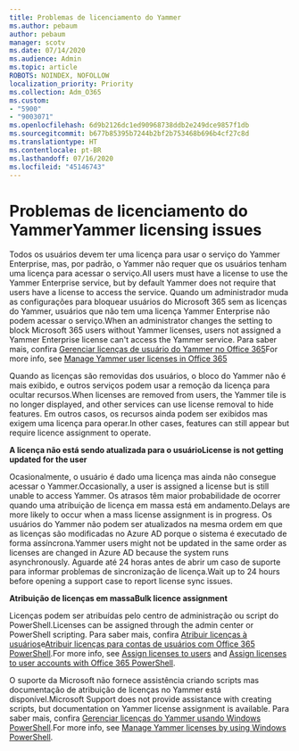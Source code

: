 ```yaml
---
title: Problemas de licenciamento do Yammer
ms.author: pebaum
author: pebaum
manager: scotv
ms.date: 07/14/2020
ms.audience: Admin
ms.topic: article
ROBOTS: NOINDEX, NOFOLLOW
localization_priority: Priority
ms.collection: Adm_O365
ms.custom:
- "5900"
- "9003071"
ms.openlocfilehash: 6d9b2126dc1ed90968738ddb2e249dce9857f1db
ms.sourcegitcommit: b677b85395b7244b2bf2b753468b696b4cf27c8d
ms.translationtype: HT
ms.contentlocale: pt-BR
ms.lasthandoff: 07/16/2020
ms.locfileid: "45146743"
---
```

# <a name="yammer-licensing-issues"></a><span data-ttu-id="7ace7-102">Problemas de licenciamento do Yammer</span><span class="sxs-lookup"><span data-stu-id="7ace7-102">Yammer licensing issues</span></span>

<span data-ttu-id="7ace7-103">Todos os usuários devem ter uma licença para usar o serviço do Yammer Enterprise, mas, por padrão, o Yammer não requer que os usuários tenham uma licença para acessar o serviço.</span><span class="sxs-lookup"><span data-stu-id="7ace7-103">All users must have a license to use the Yammer Enterprise service, but by default Yammer does not require that users have a license to access the service.</span></span> <span data-ttu-id="7ace7-104">Quando um administrador muda as configurações para bloquear usuários do Microsoft 365 sem as licenças do Yammer, usuários que não tem uma licença Yammer Enterprise não podem acessar o serviço.</span><span class="sxs-lookup"><span data-stu-id="7ace7-104">When an administrator changes the setting to block Microsoft 365 users without Yammer licenses, users not assigned a Yammer Enterprise license can't access the Yammer service.</span></span> <span data-ttu-id="7ace7-105">Para saber mais, confira [Gerenciar licenças de usuário do Yammer no Office 365](https://docs.microsoft.com/yammer/manage-yammer-users/manage-yammer-licenses-in-office-365)</span><span class="sxs-lookup"><span data-stu-id="7ace7-105">For more info, see [Manage Yammer user licenses in Office 365](https://docs.microsoft.com/yammer/manage-yammer-users/manage-yammer-licenses-in-office-365)</span></span> 

<span data-ttu-id="7ace7-106">Quando as licenças são removidas dos usuários, o bloco do Yammer não é mais exibido, e outros serviços podem usar a remoção da licença para ocultar recursos.</span><span class="sxs-lookup"><span data-stu-id="7ace7-106">When licenses are removed from users, the Yammer tile is no longer displayed, and other services can use license removal to hide features.</span></span> <span data-ttu-id="7ace7-107">Em outros casos, os recursos ainda podem ser exibidos mas exigem uma licença para operar.</span><span class="sxs-lookup"><span data-stu-id="7ace7-107">In other cases, features can still appear but require licence assignment to operate.</span></span>  

<span data-ttu-id="7ace7-108">**A licença não está sendo atualizada para o usuário**</span><span class="sxs-lookup"><span data-stu-id="7ace7-108">**License is not getting updated for the user**</span></span>  

<span data-ttu-id="7ace7-109">Ocasionalmente, o usuário é dado uma licença mas ainda não consegue acessar o Yammer.</span><span class="sxs-lookup"><span data-stu-id="7ace7-109">Occasionally, a user is assigned a license but is still unable to access Yammer.</span></span> <span data-ttu-id="7ace7-110">Os atrasos têm maior probabilidade de ocorrer quando uma atribuição de licença em massa está em andamento.</span><span class="sxs-lookup"><span data-stu-id="7ace7-110">Delays are more likely to occur when a mass license assignment is in progress.</span></span> <span data-ttu-id="7ace7-111">Os usuários do Yammer não podem ser atualizados na mesma ordem em que as licenças são modificadas no Azure AD porque o sistema é executado de forma assíncrona.</span><span class="sxs-lookup"><span data-stu-id="7ace7-111">Yammer users might not be updated in the same order as licenses are changed in Azure AD because the system runs asynchronously.</span></span> <span data-ttu-id="7ace7-112">Aguarde até 24 horas antes de abrir um caso de suporte para informar problemas de sincronização de licença.</span><span class="sxs-lookup"><span data-stu-id="7ace7-112">Wait up to 24 hours before opening a support case to report license sync issues.</span></span>  

<span data-ttu-id="7ace7-113">**Atribuição de licenças em massa**</span><span class="sxs-lookup"><span data-stu-id="7ace7-113">**Bulk licence assignment**</span></span>  

<span data-ttu-id="7ace7-114">Licenças podem ser atribuídas pelo centro de administração ou script do PowerShell.</span><span class="sxs-lookup"><span data-stu-id="7ace7-114">Licenses can be assigned through the admin center or PowerShell scripting.</span></span> <span data-ttu-id="7ace7-115">Para saber mais, confira [Atribuir licenças à usuários](https://docs.microsoft.com/microsoft-365/admin/manage/assign-licenses-to-users)e[Atribuir licenças para contas de usuários com Office 365 PowerShell](https://docs.microsoft.com/office365/enterprise/powershell/assign-licenses-to-user-accounts-with-office-365-powershell).</span><span class="sxs-lookup"><span data-stu-id="7ace7-115">For more info, see [Assign licenses to users](https://docs.microsoft.com/microsoft-365/admin/manage/assign-licenses-to-users) and [Assign licenses to user accounts with Office 365 PowerShell](https://docs.microsoft.com/office365/enterprise/powershell/assign-licenses-to-user-accounts-with-office-365-powershell).</span></span> 

<span data-ttu-id="7ace7-116">O suporte da Microsoft não fornece assistência criando scripts mas documentação de atribuição de licenças no Yammer está disponível.</span><span class="sxs-lookup"><span data-stu-id="7ace7-116">Microsoft Support does not provide assistance with creating scripts, but documentation on Yammer license assignment is available.</span></span> <span data-ttu-id="7ace7-117">Para saber mais, confira [Gerenciar licenças do Yammer usando Windows PowerShell](https://docs.microsoft.com/yammer/manage-yammer-users/manage-yammer-licenses-in-office-365#manage-yammer-licenses-by-using-windows-powershell).</span><span class="sxs-lookup"><span data-stu-id="7ace7-117">For more info, see [Manage Yammer licenses by using Windows PowerShell](https://docs.microsoft.com/yammer/manage-yammer-users/manage-yammer-licenses-in-office-365#manage-yammer-licenses-by-using-windows-powershell).</span></span>